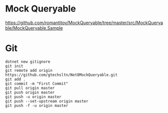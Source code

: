 # Mock Queryable

https://github.com/romantitov/MockQueryable/tree/master/src/MockQueryable/MockQueryable.Sample

# Git
```
dotnet new gitignore
git init
git remote add origin https://github.com/gtechsltn/Net8MockQueryable.git
git add .
git commit -m "First Commit"
git pull origin master
git push origin master
git push -u origin master
git push --set-upstream origin master
git push -f -u origin master
```
